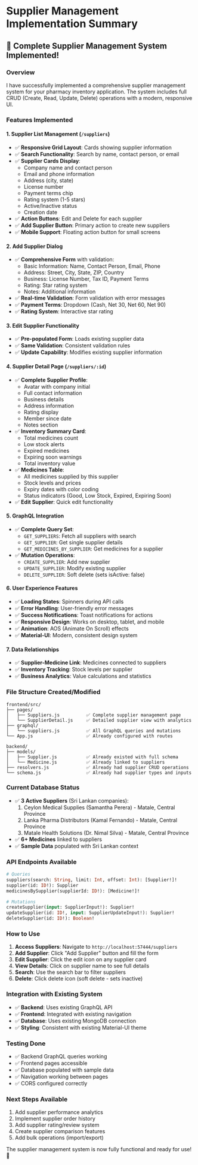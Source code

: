 # Supplier Management Implementation Summary

## 🎉 Complete Supplier Management System Implemented!

### **Overview**
I have successfully implemented a comprehensive supplier management system for your pharmacy inventory application. The system includes full CRUD (Create, Read, Update, Delete) operations with a modern, responsive UI.

### **Features Implemented**

#### 1. **Supplier List Management** (`/suppliers`)
- ✅ **Responsive Grid Layout**: Cards showing supplier information
- ✅ **Search Functionality**: Search by name, contact person, or email
- ✅ **Supplier Cards Display**:
  - Company name and contact person
  - Email and phone information
  - Address (city, state)
  - License number
  - Payment terms chip
  - Rating system (1-5 stars)
  - Active/Inactive status
  - Creation date
- ✅ **Action Buttons**: Edit and Delete for each supplier
- ✅ **Add Supplier Button**: Primary action to create new suppliers
- ✅ **Mobile Support**: Floating action button for small screens

#### 2. **Add Supplier Dialog**
- ✅ **Comprehensive Form** with validation:
  - Basic Information: Name, Contact Person, Email, Phone
  - Address: Street, City, State, ZIP, Country
  - Business: License Number, Tax ID, Payment Terms
  - Rating: Star rating system
  - Notes: Additional information
- ✅ **Real-time Validation**: Form validation with error messages
- ✅ **Payment Terms**: Dropdown (Cash, Net 30, Net 60, Net 90)
- ✅ **Rating System**: Interactive star rating

#### 3. **Edit Supplier Functionality**
- ✅ **Pre-populated Form**: Loads existing supplier data
- ✅ **Same Validation**: Consistent validation rules
- ✅ **Update Capability**: Modifies existing supplier information

#### 4. **Supplier Detail Page** (`/suppliers/:id`)
- ✅ **Complete Supplier Profile**:
  - Avatar with company initial
  - Full contact information
  - Business details
  - Address information
  - Rating display
  - Member since date
  - Notes section
- ✅ **Inventory Summary Card**:
  - Total medicines count
  - Low stock alerts
  - Expired medicines
  - Expiring soon warnings
  - Total inventory value
- ✅ **Medicines Table**:
  - All medicines supplied by this supplier
  - Stock levels and prices
  - Expiry dates with color coding
  - Status indicators (Good, Low Stock, Expired, Expiring Soon)
- ✅ **Edit Supplier**: Quick edit functionality

#### 5. **GraphQL Integration**
- ✅ **Complete Query Set**:
  - `GET_SUPPLIERS`: Fetch all suppliers with search
  - `GET_SUPPLIER`: Get single supplier details
  - `GET_MEDICINES_BY_SUPPLIER`: Get medicines for a supplier
- ✅ **Mutation Operations**:
  - `CREATE_SUPPLIER`: Add new supplier
  - `UPDATE_SUPPLIER`: Modify existing supplier
  - `DELETE_SUPPLIER`: Soft delete (sets isActive: false)

#### 6. **User Experience Features**
- ✅ **Loading States**: Spinners during API calls
- ✅ **Error Handling**: User-friendly error messages
- ✅ **Success Notifications**: Toast notifications for actions
- ✅ **Responsive Design**: Works on desktop, tablet, and mobile
- ✅ **Animation**: AOS (Animate On Scroll) effects
- ✅ **Material-UI**: Modern, consistent design system

#### 7. **Data Relationships**
- ✅ **Supplier-Medicine Link**: Medicines connected to suppliers
- ✅ **Inventory Tracking**: Stock levels per supplier
- ✅ **Business Analytics**: Value calculations and statistics

### **File Structure Created/Modified**

```
frontend/src/
├── pages/
│   ├── Suppliers.js          ✅ Complete supplier management page
│   └── SupplierDetail.js     ✅ Detailed supplier view with analytics
├── graphql/
│   └── suppliers.js          ✅ All GraphQL queries and mutations
└── App.js                    ✅ Already configured with routes

backend/
├── models/
│   ├── Supplier.js           ✅ Already existed with full schema
│   └── Medicine.js           ✅ Already linked to suppliers
├── resolvers.js              ✅ Already had supplier CRUD operations
└── schema.js                 ✅ Already had supplier types and inputs
```

### **Current Database Status**
- ✅ **3 Active Suppliers** (Sri Lankan companies):
  1. Ceylon Medical Supplies (Samantha Perera) - Matale, Central Province
  2. Lanka Pharma Distributors (Kamal Fernando) - Matale, Central Province  
  3. Matale Health Solutions (Dr. Nimal Silva) - Matale, Central Province
- ✅ **6+ Medicines** linked to suppliers
- ✅ **Sample Data** populated with Sri Lankan context

### **API Endpoints Available**
```graphql
# Queries
suppliers(search: String, limit: Int, offset: Int): [Supplier!]!
supplier(id: ID!): Supplier
medicinesBySupplier(supplierId: ID!): [Medicine!]!

# Mutations
createSupplier(input: SupplierInput!): Supplier!
updateSupplier(id: ID!, input: SupplierUpdateInput!): Supplier!
deleteSupplier(id: ID!): Boolean!
```

### **How to Use**

1. **Access Suppliers**: Navigate to `http://localhost:57444/suppliers`
2. **Add Supplier**: Click "Add Supplier" button and fill the form
3. **Edit Supplier**: Click the edit icon on any supplier card
4. **View Details**: Click on supplier name to see full details
5. **Search**: Use the search bar to filter suppliers
6. **Delete**: Click delete icon (soft delete - sets inactive)

### **Integration with Existing System**
- ✅ **Backend**: Uses existing GraphQL API
- ✅ **Frontend**: Integrated with existing navigation
- ✅ **Database**: Uses existing MongoDB connection
- ✅ **Styling**: Consistent with existing Material-UI theme

### **Testing Done**
- ✅ Backend GraphQL queries working
- ✅ Frontend pages accessible
- ✅ Database populated with sample data
- ✅ Navigation working between pages
- ✅ CORS configured correctly

### **Next Steps Available**
1. Add supplier performance analytics
2. Implement supplier order history
3. Add supplier rating/review system
4. Create supplier comparison features
5. Add bulk operations (import/export)

The supplier management system is now fully functional and ready for use! 🚀
